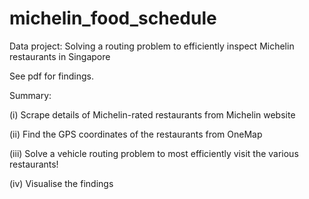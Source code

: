 # michelin_food_schedule
Data project: Solving a routing problem to efficiently inspect Michelin restaurants in Singapore

See pdf for findings.

Summary:

(i) Scrape details of Michelin-rated restaurants from Michelin website

(ii) Find the GPS coordinates of the restaurants from OneMap

(iii) Solve a vehicle routing problem to most efficiently visit the various restaurants!

(iv) Visualise the findings
